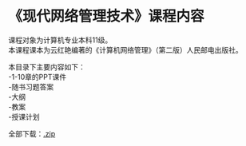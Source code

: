 《现代网络管理技术》课程内容
====


课程对象为计算机专业本科11级。   
本课程课本为云红艳编著的《计算机网络管理》（第二版）人民邮电出版社。  
   
本目录下主要内容如下：  
-1-10章的PPT课件   
-随书习题答案    
-大纲    
-教案   
-授课计划  
   
全部下载：[.zip](https://github.com/onpm/2014/archive/master.zip "全部文件")   

